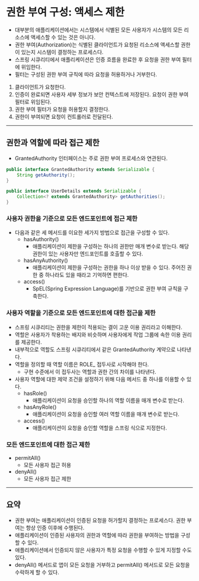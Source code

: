 # 권한 부여 구성: 액세스 제한

- 대부분의 애플리케이션에서는 시스템에서 식별된 모든 사용자가 시스템의 모든 리소스에 액세스할 수 있는 것은 아니다.
- 권한 부여(Authorization)는 식별된 클라이언트가 요청된 리소스에 액세스할 권한이 있는지 시스템이 결정하는 프로세스다.
- 스프링 시큐리티에서 애플리케이션은 인증 흐름을 완료한 후 요청을 권한 부여 필터에 위임한다.
- 필터는 구성된 권한 부여 규칙에 따라 요청을 허용하거나 거부한다.


1. 클라이언트가 요청한다.
2. 인증이 완료되면 사용자 세부 정보가 보안 컨텍스트에 저장된다. 요청이 권한 부여 필터로 위임된다.
3. 권한 부여 필터가 요청을 허용할지 결정한다.
4. 권한이 부여되면 요청이 컨트롤러로 전달된다.

-----------

## 권한과 역할에 따라 접근 제한

- GrantedAuthority 인터페이스는 주로 권한 부여 프로세스와 연관된다.

```java
public interface GrantedAuthority extends Serializable {
    String getAuthority();
}

public interface UserDetails extends Serializable {
    Collection<? extends GrantedAuthority> getAuthorities();
}
```

### 사용자 권한을 기준으로 모든 엔드포인트에 접근 제한

- 다음과 같은 세 메서드를 이요한 세가지 방법으로 접근을 구성할 수 있다.
  - hasAuthority()
    - 애플리케이션이 제한을 구성하는 하나의 권한만 매개 변수로 받는다. 해당 권한이 있는 사용자만 엔드포인트를 호출할 수 있다.
  - hasAnyAuthority()
    - 애플리케이션이 제한을 구성하는 권한을 하나 이상 받을 수 있다. 주어진 권한 중 하나라도 있을 때라고 기억하면 편한다.
  - access()
    - SpEL(Spring Expression Language)를 기반으로 권한 부여 규칙을 구축한다.

    
### 사용자 역할을 기준으로 모든 엔드포인트에 대한 접근을 제한

- 스프링 시큐리티는 권한을 제한이 적용되는 결이 고운 이용 권리라고 이해한다.
- 역할은 사용자가 착용하는 배지와 비슷하며 사용자에게 작업 그룹에 속한 이용 권리를 제공한다.
- 내부적으로 역할도 스프링 시큐리티에서 같은 GrantedAuthority 계약으로 나타낸다.
- 역할을 정의할 때 역할 이름은 ROLE_ 접두사로 시작해야 한다.
  - 구현 수준에서 이 접두사는 역할과 권한 간의 차이를 나타낸다.
- 사용자 역할에 대한 제약 조건을 설정하기 위해 다음 메서드 중 하나를 이용할 수 있다.
  - hasRole()
    - 애플리케이션이 요청을 승인할 하나의 역할 이름을 매개 변수로 받는다.
  - hasAnyRole()
    - 애플리케이션이 요청을 승인할 여러 역할 이름을 매개 변수로 받는다.
  - access()
    - 애플리케이션이 요청을 승인할 역할을 스프링 식으로 지정한다.

### 모든 엔드포인트에 대한 접근 제한

- permitAll()
  - 모든 사용자 접근 허용
- denyAll()
  - 모든 사용자 접근 제한

------------

## 요약

- 권한 부여는 애플리케이션이 인증된 요청을 허가할지 결정하는 프로세스다. 권한 부여는 항상 인증 이후에 수행된다.
- 애플리케이션이 인증된 사용자의 권한과 역할에 따라 권한을 부여하는 방법을 구성할 수 있다.
- 애플리케이션에서 인증되지 않은 사용자가 특정 요청을 수행할 수 있게 지정할 수도 있다.
- denyAll() 메서드로 앱이 모든 요청을 거부하고 permitAll() 메서드로 모든 요청을 수락하게 할 수 있다.